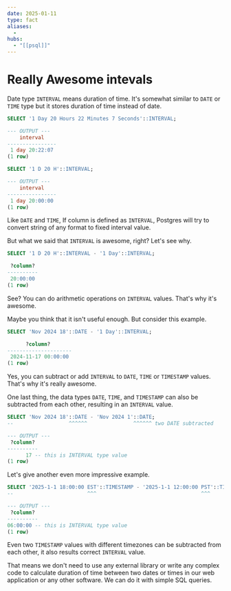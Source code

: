 ```yaml
---
date: 2025-01-11
type: fact
aliases:
  -
hubs:
  - "[[psql]]"
---
```


# Really Awesome intevals

Date type `INTERVAL` means duration of time. It's somewhat similar to `DATE` or `TIME` type but it stores duration of time instead of date.

```sql
SELECT '1 Day 20 Hours 22 Minutes 7 Seconds'::INTERVAL;

--- OUTPUT ---
    interval    
----------------
 1 day 20:22:07
(1 row)
```

```sql
SELECT '1 D 20 H'::INTERVAL;

--- OUTPUT ---
    interval    
----------------
 1 day 20:00:00
(1 row)
```

Like `DATE` and `TIME`, If column is defined as `INTERVAL`, Postgres will try to convert string of any format to fixed interval value.

But what we said that `INTERVAL` is awesome, right? Let's see why.

```sql
SELECT '1 D 20 H'::INTERVAL - '1 Day'::INTERVAL;

 ?column? 
----------
 20:00:00
(1 row)
```
See? You can do arithmetic operations on `INTERVAL` values. That's why it's awesome.

Maybe you think that it isn't useful enough. But consider this example.

```sql
SELECT 'Nov 2024 18'::DATE - '1 Day'::INTERVAL;

      ?column?       
---------------------
 2024-11-17 00:00:00
(1 row)
```

Yes, you can subtract or add `INTERVAL` to `DATE`, `TIME` or `TIMESTAMP` values. That's why it's really awesome.

One last thing, the data types `DATE`, `TIME`, and `TIMESTAMP` can also be subtracted from each other, resulting in an `INTERVAL` value.

```sql
SELECT 'Nov 2024 18'::DATE - 'Nov 2024 1'::DATE;
--                  ^^^^^^               ^^^^^^ two DATE subtracted

--- OUTPUT ---
 ?column? 
----------
      17 -- this is INTERVAL type value
(1 row)
```

Let's give another even more impressive example.

```sql
SELECT '2025-1-1 18:00:00 EST'::TIMESTAMP - '2025-1-1 12:00:00 PST'::TIMESTAMP;
--                        ^^^                                  ^^^

--- OUTPUT ---
 ?column? 
----------
06:00:00 -- this is INTERVAL type value
(1 row)
```

Even two `TIMESTAMP` values with different timezones can be subtracted from each other, it also results correct `INTERVAL` value.

That means we don't need to use any external library or write any complex code to calculate duration of time between two dates or times in our web application or any other software. We can do it with simple SQL queries.


